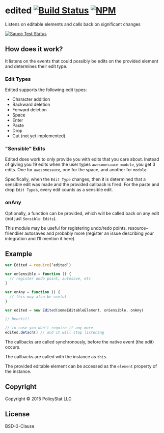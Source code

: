 # edited  [![Build Status](https://travis-ci.org/PolicyStat/edited.svg)](https://travis-ci.org/PolicyStat/edited)  [![NPM](https://nodei.co/npm/edited.png)](https://nodei.co/npm/edited/)


Listens on editable elements and calls back on significant changes

[![Sauce Test Status](https://saucelabs.com/browser-matrix/edited.svg)](https://saucelabs.com/u/edited)

## How does it work?

It listens on the events that could possibly be edits on the
provided element and determines their edit type.

### Edit Types

Edited supports the following edit types:

* Character addition
* Backward deletion
* Forward deletion
* Space
* Enter
* Paste
* Drop
* Cut (not yet implemented)

### "Sensible" Edits

Edited does work to only provide you with edits that you care about.
Instead of giving you 19 edits when the user types `awesomesauce module`,
you get 3 edits.
One for `awesomesauce`,
one for the space,
and another for `module`.

Specifically,
when the `Edit Type` changes,
then it is determined that a sensible edit was made
and the provided callback is fired.
For the paste and drop `Edit Type`s,
every edit counts as a sensible edit.

### onAny

Optionally,
a function can be provided,
which will be called back on any edit
(not  just `Sensible Edits`).

This module may be useful for registering undo/redo points, resource–friendlier
autosaves and probably more (register an issue describing your
integration and I’ll mention it here).

## Example

``` javascript
var Edited = require(‘edited’)

var onSensible = function () {
  // register undo point, autosave, etc
}

var onAny = function () {
  // this may also be useful
}

var edited = new Edited(someEditableElement, onSensible, onAny)

// benefit!

// in case you don’t require it any more
edited.detach() // and it will stop listening
```

The callbacks are called synchronously, before the native event (the edit)
occurs.

The callbacks are called with the instance as `this`.

The provided editable element can be accessed as the `element` property of
the instance.

## Copyright

Copyright © 2015 PolicyStat LLC

## License

BSD-3-Clause
